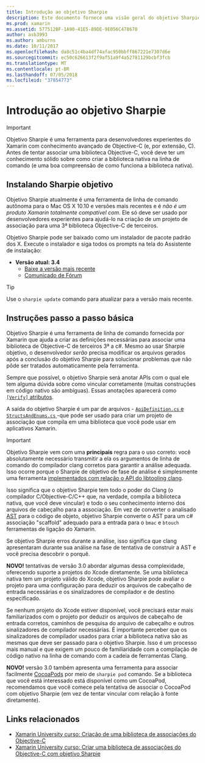 ```yaml
---
title: Introdução ao objetivo Sharpie
description: Este documento fornece uma visão geral do objetivo Sharpie, a ferramenta usada para automatizar a criação de associações c# para o código Objective-C.
ms.prod: xamarin
ms.assetid: 577512BF-1A90-41E5-89DE-9E056C478678
author: asb3993
ms.author: amburns
ms.date: 10/11/2017
ms.openlocfilehash: da8c51c4ba4df74afac950bbff867221e7307d6e
ms.sourcegitcommit: ec50c626613f2f9af51a9f4a52781129bcbf3fcb
ms.translationtype: MT
ms.contentlocale: pt-BR
ms.lasthandoff: 07/05/2018
ms.locfileid: "37854773"
---
```

# <a name="getting-started-with-objective-sharpie"></a>Introdução ao objetivo Sharpie

> [!IMPORTANT]
> Objetivo Sharpie é uma ferramenta para desenvolvedores experientes do Xamarin com conhecimento avançado de Objective-C (e, por extensão, C). Antes de tentar associar uma biblioteca Objective-C, você deve ter um conhecimento sólido sobre como criar a biblioteca nativa na linha de comando (e uma boa compreensão de como funciona a biblioteca nativa).

<a name="installing" />

## <a name="installing-objective-sharpie"></a>Instalando Sharpie objetivo

Objetivo Sharpie atualmente é uma ferramenta de linha de comando autônoma para o Mac OS X 10.10 e versões mais recentes e é _não é um produto Xamarin totalmente compatível com_. Ele só deve ser usado por desenvolvedores experientes para ajudá-lo na criação de um projeto de associação para uma 3ª biblioteca Objective-C de terceiros.

Objetivo Sharpie pode ser baixado como um instalador de pacote padrão dos X.
Execute o instalador e siga todos os prompts na tela do Assistente de instalação:

- **Versão atual: 3.4**
  - [Baixe a versão mais recente](https://dl.xamarin.com/objective-sharpie/ObjectiveSharpie.pkg)
  - [Comunicado de Fórum](https://forums.xamarin.com/discussion/104800/objective-sharpie-3-4)

> [!TIP]
> Use o `sharpie update` comando para atualizar para a versão mais recente.

## <a name="basic-walkthrough"></a>Instruções passo a passo básica

Objetivo Sharpie é uma ferramenta de linha de comando fornecida por Xamarin que ajuda a criar as definições necessárias para associar uma biblioteca de Objective-C de terceiros 3ª a c#.
Mesmo ao usar Sharpie objetivo, o desenvolvedor *serão* precisa modificar os arquivos gerados após a conclusão do objetivo Sharpie para solucionar problemas que não pôde ser tratados automaticamente pela ferramenta.

Sempre que possível, o objetivo Sharpie será anotar APIs com o qual ele tem alguma dúvida sobre como vincular corretamente (muitas construções em código nativo são ambíguas).
Essas anotações aparecerá como [ `[Verify]` atributos](~/cross-platform/macios/binding/objective-sharpie/platform/verify.md).

A saída do objetivo Sharpie é um par de arquivos - [ `ApiDefinition.cs` e `StructsAndEnums.cs` ](~/cross-platform/macios/binding/objective-sharpie/platform/apidefinitions-structsandenums.md) -que pode ser usado para criar um projeto de associação que compila em uma biblioteca que você pode usar em aplicativos Xamarin.

> [!IMPORTANT]
> Objetivo Sharpie vem com uma **principais** regra para o uso correto: você absolutamente necessário transmitir a ela os argumentos de linha de comando do compilador clang corretos para garantir a análise adequada. Isso ocorre porque o Sharpie de objetivo de fase de análise é simplesmente uma ferramenta [implementados com relação o API do libtooling clang](http://clang.llvm.org/docs/LibTooling.html).

Isso significa que o objetivo Sharpie tem todo o poder do Clang (o compilador C/Objective-C/C++ que, na verdade, compila a biblioteca nativa, que você deve vincular) e todo o seu conhecimento interno dos arquivos de cabeçalho para a associação.
Em vez de converter o analisado [AST](http://en.wikipedia.org/wiki/Abstract_syntax_tree) para o código de objeto, objetivo Sharpie converte o AST para um c# associação "scaffold" adequado para a entrada para o `bmac` e `btouch` ferramentas de ligação do Xamarin.

Se objetivo Sharpie erros durante a análise, isso significa que clang apresentaram durante sua análise na fase de tentativa de construir a AST e você precisa descobrir o porquê.

**NOVO!** tentativas de versão 3.0 abordar algumas dessa complexidade, oferecendo suporte a projetos do Xcode diretamente. Se uma biblioteca nativa tem um projeto válido do Xcode, objetivo Sharpie pode avaliar o projeto para uma configuração para deduzir os arquivos de cabeçalho de entrada necessárias e os sinalizadores de compilador e de destino especificado.

Se nenhum projeto do Xcode estiver disponível, você precisará estar mais familiarizados com o projeto por deduzir os arquivos de cabeçalho de entrada corretos, caminhos de pesquisa do arquivo de cabeçalho e outros sinalizadores de compilador necessárias. É importante perceber que os sinalizadores de compilador usados para criar a biblioteca nativa são as mesmas que deve ser passado para o objetivo Sharpie. Isso é um processo mais manual e que exigem um pouco de familiaridade com a compilação de código nativo na linha de comando com a cadeia de ferramentas Clang.

**NOVO!** versão 3.0 também apresenta uma ferramenta para associar facilmente [CocoaPods](https://cocoapods.org) por meio de `sharpie pod` comando.
Se a biblioteca que você está interessado está disponível como um CocoaPod, recomendamos que você comece pela tentativa de associar o CocoaPod com objetivo Sharpie (em vez de tentar vincular com relação à fonte diretamente).

## <a name="related-links"></a>Links relacionados

- [Xamarin University curso: Criação de uma biblioteca de associações do Objective-C](https://university.xamarin.com/classes/track/all#building-an-objective-c-bindings-library)
- [Xamarin University curso: Criar uma biblioteca de associações do Objective-C com objetivo Sharpie](https://university.xamarin.com/classes/track/all#build-an-objective-c-bindings-library-with-objective-sharpie)